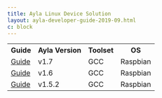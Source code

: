 ```yaml
---
title: Ayla Linux Device Solution
layout: ayla-developer-guide-2019-09.html
c: block
---
```


<table>
<tr>
<th>Guide</th>
<th>Ayla Version</th>
<th>Toolset</th>
<th>OS</th>
</tr>
<tr>
<td><a href="v1-7-gcc-raspbian">Guide</a></td>
<td>v1.7</td>
<td>GCC</td>
<td>Raspbian</td>
</tr>
<tr>
<td><a href="v1-6-gcc-raspbian">Guide</a></td>
<td>v1.6</td>
<td>GCC</td>
<td>Raspbian</td>
</tr>
<tr>
<td><a href="v1-5.2-gcc-raspbian">Guide</a></td>
<td>v1.5.2</td>
<td>GCC</td>
<td>Raspbian</td>
</tr>
</table>
